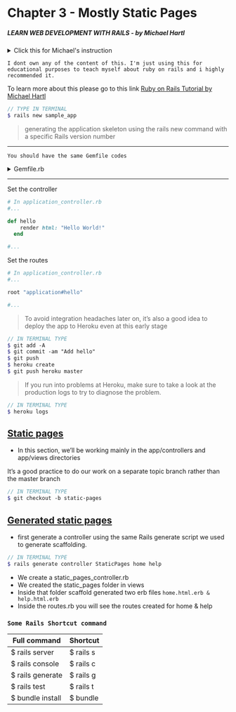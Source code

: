 # Chapter 3 - Mostly Static Pages

##### LEARN WEB DEVELOPMENT WITH RAILS - *by Michael Hartl*

<details>
<summary>Click this for Michael's instruction</summary>

# Ruby on Rails Tutorial sample application

This is the sample application for
[*Ruby on Rails Tutorial:
Learn Web Development with Rails*](http://www.railstutorial.org/)
by [Michael Hartl](http://www.michaelhartl.com/).

## License

All source code in the [Ruby on Rails Tutorial](http://railstutorial.org/)
is available jointly under the MIT License and the Beerware License. See
[LICENSE.md](LICENSE.md) for details.

## Getting started

To get started with the app, clone the repo and then install the needed gems:

```
$ bundle install --without production
```

Next, migrate the database:

```
$ rails db:migrate
```

Finally, run the test suite to verify that everything is working correctly:

```
$ rails test
```

If the test suite passes, you'll be ready to run the app in a local server:

```
$ rails server
```

For more information, see the
[*Ruby on Rails Tutorial* book](http://www.railstutorial.org/book).

</details>

`I dont own any of the content of this. I'm just using this for educational purposes to teach myself about ruby on rails and i highly recommended it.`

To learn more about this please go to this link [Ruby on Rails Tutorial by Michael Hartl](https://www.railstutorial.org/book)

```scss
// TYPE IN TERMINAL
$ rails new sample_app
```

> generating the application skeleton using the rails new command with a specific Rails version number

---
`You should have the same Gemfile codes`
<details>
<summary>Gemfile.rb</summary>

```rb
# In /Gemfile.rb
source 'https://rubygems.org'

git_source(:github) do |repo_name|
  repo_name = "#{repo_name}/#{repo_name}" unless repo_name.include?("/")
  "https://github.com/#{repo_name}.git"
end


gem 'rails', '~> 5.1.4'
gem 'puma', '~> 3.7'
gem 'sass-rails', '~> 5.0'
gem 'uglifier', '>= 1.3.0'
# gem 'therubyracer', platforms: :ruby
gem 'coffee-rails', '~> 4.2'
gem 'turbolinks', '~> 5'
gem 'jbuilder', '~> 2.5'
# gem 'redis', '~> 3.0'
# gem 'bcrypt', '~> 3.1.7'
# gem 'capistrano-rails', group: :development

group :development, :test do
  gem 'sqlite3', '1.3.13'
  gem 'byebug', platforms: [:mri, :mingw, :x64_mingw]
  gem 'capybara', '~> 2.13'
  gem 'selenium-webdriver'
end

group :development do
  gem 'web-console', '>= 3.3.0'
  gem 'listen', '>= 3.0.5', '< 3.2'
  gem 'spring'
  gem 'spring-watcher-listen', '~> 2.0.0'
end

group :test do
  gem 'rails-controller-testing', '1.0.2'
  gem 'minitest-reporters',       '1.1.14'
  gem 'guard',                    '2.13.0'
  gem 'guard-minitest',           '2.4.4'
end

group :production do
  gem 'pg', '0.21.0'
end

gem 'tzinfo-data', platforms: [:mingw, :mswin, :x64_mingw, :jruby]
```

We will install the local gems while suppressing the installation of production gems using the --without production option

```scss
// TYPE IN TERMINAL

$ bundle install --without production
```

> This arranges to skip the pg gem for PostgreSQL in development and use SQLite for development and testing.

> `Heroku recommends against using different databases in development and production`, but for the sample application it won’t make any difference, and SQLite is much easier than PostgreSQL to install and configure locally.

> `In case you’ve previously installed a version of a gem` (such as Rails itself) other than the one specified by the Gemfile, `it’s a good idea to update the gems with bundle update` to make sure the versions match.

```scss
// TYPE IN TERMINAL

$ bundle update
```

</details>

---

Set the controller
```rb
# In application_controller.rb
#...

def hello
    render html: "Hello World!"
  end

#...
```

Set the routes 
```rb
# In application_controller.rb
#...

root "application#hello"

#...
```

> To avoid integration headaches later on, it’s also a good idea to deploy the app to Heroku even at this early stage

```scss
// IN TERMINAL TYPE
$ git add -A
$ git commit -am "Add hello"
$ git push
$ heroku create
$ git push heroku master
```
> If you run into problems at Heroku, make sure to take a look at the production logs to try to diagnose the problem.

```scss
// IN TERMINAL TYPE
$ heroku logs
```

## <u>Static pages</u>

- In this section, we’ll be working mainly in the app/controllers and app/views directories

It’s a good practice to do our work on a separate topic branch rather than the master branch

```scss
// IN TERMINAL TYPE
$ git checkout -b static-pages
```

## <u>Generated static pages</u>
- first generate a controller using the same Rails generate script we used to generate scaffolding.

```scss
// IN TERMINAL TYPE
$ rails generate controller StaticPages home help
```

- We create a static_pages_controller.rb
- We created the static_pages folder in views
- Inside that folder scaffold generated two erb files `home.html.erb & help.html.erb`
- Inside the routes.rb you will see the routes created for home & help

### `Some Rails Shortcut command`

|Full command    |Shortcut |
|----------------|---------|
|$ rails server  |$ rails s|
|$ rails console |$ rails c|
|$ rails generate|$ rails g|
|$ rails test    |$ rails t|
|$ bundle install|$ bundle |

